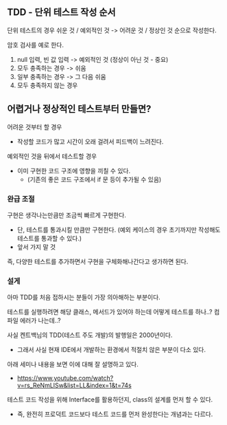 ## TDD - 단위 테스트 작성 순서

단위 테스트의 경우 쉬운 것 / 예외적인 것 -> 어려운 것 / 정상인 것 순으로 작성한다.

암호 검사를 예로 한다.
1. null 입력, 빈 값 입력 -> 예외적인 것 (정상이 아닌 것 - 중요)
2. 모두 충족하는 경우 -> 쉬움
3. 일부 충족하는 경우 -> 그 다음 쉬움
4. 모두 충족하지 않는 경우

## 어렵거나 정상적인 테스트부터 만들면?

어려운 것부터 할 경우
- 작성할 코드가 많고 시간이 오래 걸려서 피드백이 느려진다.

예외적인 것을 뒤에서 테스트할 경우
- 이미 구현한 코드 구조에 영향을 끼칠 수 있다.
    - (기존의 좋은 코드 구조에서 if  문 등이 추가될 수 있음)

### 완급 조절

구현은 생각나는만큼만 조금씩 빠르게 구현한다.
- 단, 테스트를 통과시킬 만큼만 구현한다. (예외 케이스의 경우 초기까지만 작성해도 테스트를 통과할 수 있다.)
- 앞서 가지 말 것

즉, 다양한 테스트를 추가하면서 구현을 구체화해나간다고 생가하면 된다.

### 설게

아마 TDD를 처음 접하시는 분들이 가장 의아해하는 부분이다.

테스트를 실행하려면 해당 클래스, 메서드가 있어야 하는데 어떻게 테스트를 하나..? 컴파일 에러가 나는데..?

사실 켄트백님의 TDD(테스트 주도 개발)의 발행일은 2000년이다.
- 그래서 사실 현재 IDE에서 개발하는 환경에서 적절치 않은 부분이 다소 있다.

아래 세미나 내용을 보면 이에 대해 잘 설명하고 있다.
- https://www.youtube.com/watch?v=rs_ReNmLISw&list=LL&index=1&t=74s

테스트 코드 작성을 위해 Interface를 활용하던지, class의 설계를 먼저 할 수 있다.
- 즉, 완전히 프로덕트 코드보다 테스트 코드를 먼저 완성한다는 개념과는 다르다.


